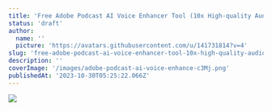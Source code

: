 ```yaml
---
title: 'Free Adobe Podcast AI Voice Enhancer Tool (10x High-quality Audio)'
status: 'draft'
author:
  name: ''
  picture: 'https://avatars.githubusercontent.com/u/141731814?v=4'
slug: 'free-adobe-podcast-ai-voice-enhancer-tool-10x-high-quality-audio'
description: ''
coverImage: '/images/adobe-podcast-ai-voice-enhance-c3Mj.png'
publishedAt: '2023-10-30T05:25:22.066Z'
---
```


![](/images/adobe-podcast-ai-voice-enhance-U0Mj.png)



